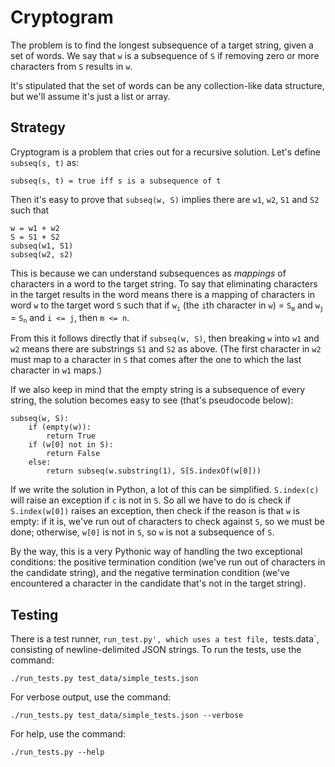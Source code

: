 # Cryptogram

The problem is to find the longest subsequence of a target string, given a set 
of words. We say that `w` is a subsequence of `S` if removing zero or more
characters from `S` results in `w`.

It's stipulated that the set of words can be any collection-like data
structure, but we'll assume it's just a list or array.

## Strategy

Cryptogram is a problem that cries out for a recursive solution. Let's define
`subseq(s, t)` as:
```
subseq(s, t) = true iff s is a subsequence of t
```
Then it's easy to prove that `subseq(w, S)` implies there are `w1`, `w2`, `S1`
and `S2` such that
```
w = w1 + w2
S = S1 + S2
subseq(w1, S1)
subseq(w2, s2)
```
This is because we can understand subsequences as _mappings_ of characters in
a word to the target string. To say that eliminating characters in the target
results in the word means there is a mapping of characters in word `w` to the
target word `S` such that if `w`<sub>`i`</sub> (the `i`th character in `w`) =
`S`<sub>`m`</sub> and `w`<sub>`j`</sub> = `S`<sub>`n`</sub> and `i <= j`, then
`m <= n`.

From this it follows directly that if `subseq(w, S)`, then breaking `w` into
`w1` and `w2` means there are substrings `S1` and `S2` as above. (The first
character in `w2` must map to a character in `S` that comes after the one to
which the last character in `w1` maps.)

If we also keep in mind that the empty string is a subsequence of every
string, the solution becomes easy to see (that's pseudocode below):
```
subseq(w, S):
    if (empty(w)):
        return True
    if (w[0] not in S):
        return False
    else:
        return subseq(w.substring(1), S[S.indexOf(w[0]))
```
If we write the solution in Python, a lot of this can be simplified.
`S.index(c)` will raise an exception if `c` is not in `S`. So all we have to
do is check if `S.index(w[0])` raises an exception, then check if the reason
is that `w` is empty: if it is, we've run out of characters to check against
`S`, so we must be done; otherwise, `w[0]` is not in `S`, so `w` is not a
subsequence of `S`.

By the way, this is a very Pythonic way of handling the two exceptional
conditions: the positive termination condition (we've run out of characters in
the candidate string), and the negative termination condition (we've
encountered a character in the candidate that's not in the target string).

## Testing

There is a test runner, `run_test.py', which uses a test file, `tests.data`,
consisting of newline-delimited JSON strings. To run the tests, use the
command:
```
./run_tests.py test_data/simple_tests.json
```
For verbose output, use the command:
```
./run_tests.py test_data/simple_tests.json --verbose
```
For help, use the command:
```
./run_tests.py --help
```
